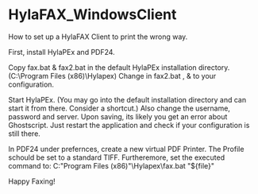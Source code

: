 # HylaFAX_WindowsClient
How to set up a HylaFAX Client to print the wrong way.

First, install HylaPEx and PDF24.

Copy fax.bat & fax2.bat in the default HylaPEx installation directory. (C:\Program Files (x86)\Hylapex)
Change in fax2.bat <username>, <password> & <server> to your configuration. 

Start HylaPEx. (You may go into the default installation directory and can start it from there. Consider a shortcut.)
Also change the username, password and server. 
Upon saving, its likely you get an error about Ghostscript. Just restart the application and check if your configuration is still there.
  
In PDF24 under prefernces, create a new virtual PDF Printer. The Profile schould be set to a standard TIFF.
Furtheremore, set the executed command to: C:\"Program Files (x86)"\Hylapex\fax.bat "${file}"

Happy Faxing!
